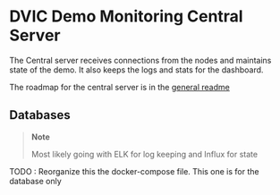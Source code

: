 # DVIC Demo Monitoring Central Server

The Central server receives connections from the nodes and maintains state of the demo. It also keeps the logs and stats for the dashboard.

The roadmap for the central server is in the [general readme](../README.md)

## Databases

> **Note**
>
> Most likely going with ELK for log keeping and Influx for state

TODO : Reorganize this the docker-compose file. This one is for the database only